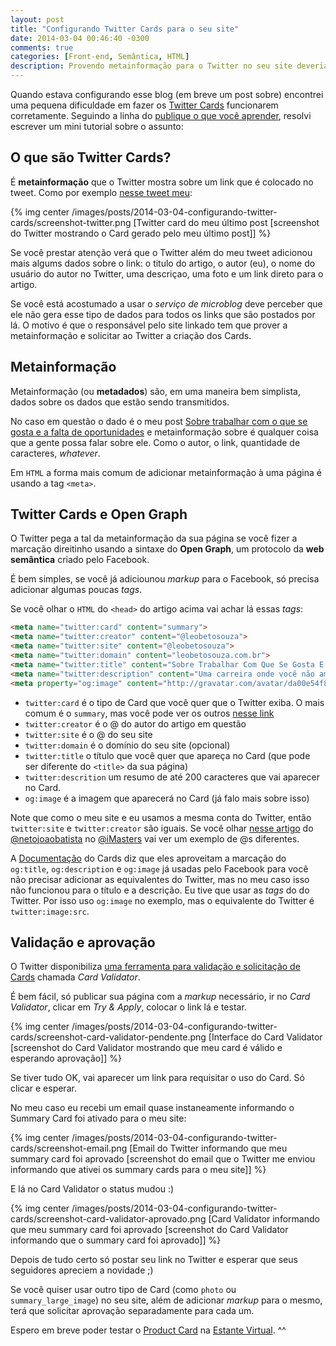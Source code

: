 ```yaml
---
layout: post
title: "Configurando Twitter Cards para o seu site"
date: 2014-03-04 00:46:40 -0300
comments: true
categories: [Front-end, Semântica, HTML]
description: Provendo metainformação para o Twitter no seu site deveria você estar.
---
```


Quando estava configurando esse blog (em breve um post sobre) encontrei uma pequena dificuldade em fazer os [Twitter Cards](https://dev.twitter.com/cards) funcionarem corretamente. Seguindo a linha do [publique o que você aprender](http://leobetosouza.com.br/blog/2014/03/03/aprendendo-publicando-e-caminhando/), resolvi escrever um mini tutorial sobre o assunto:

<!-- more -->

## O que são Twitter Cards?

É **metainformação** que o Twitter mostra sobre um link que é colocado no tweet. Como por exemplo [nesse tweet meu](https://twitter.com/leobetosouza/status/440668936606998528):

{% img center /images/posts/2014-03-04-configurando-twitter-cards/screenshot-twitter.png [Twitter card do meu último post [screenshot do Twitter mostrando o Card gerado pelo meu último post]] %}

Se você prestar atenção verá que o Twitter além do meu tweet adicionou mais algums dados sobre o link: o titulo do artigo, o autor (eu), o nome do usuário do autor no Twitter, uma descriçao, uma foto e um link direto para o artigo.

Se você está acostumado a usar o *serviço de microblog* deve perceber que ele não gera esse tipo de dados para todos os links que são postados por lá. O motivo é que o responsável pelo site linkado tem que prover a metainformação e solicitar ao Twitter a criação dos Cards.

## Metainformação

Metainformação (ou **metadados**) são, em uma maneira bem simplista, dados sobre os dados que estão sendo transmitidos.

No caso em questão o dado é o meu post [Sobre trabalhar com o que se gosta e a falta de oportunidades](http://leobetosouza.com.br/blog/2014/03/03/sobre-trabalhar-com-que-se-gosta/) e metainformação sobre é qualquer coisa que a gente possa falar sobre ele. Como o autor, o link, quantidade de caracteres, *whatever*.

Em `HTML` a forma mais comum de adicionar metainformação à uma página é usando a tag `<meta>`.

## Twitter Cards e Open Graph

O Twitter pega a tal da metainformação da sua página se você fizer a marcação direitinho usando a sintaxe do **Open Graph**, um protocolo da **web semântica** criado pelo Facebook.

É bem simples, se você já adiciounou *markup* para o Facebook, só precisa adicionar algumas poucas *tags*.

Se você olhar o `HTML` do `<head>` do artigo acima vai achar lá essas *tags*:

```html
<meta name="twitter:card" content="summary">
<meta name="twitter:creator" content="@leobetosouza">
<meta name="twitter:site" content="@leobetosouza">
<meta name="twitter:domain" content="leobetosouza.com.br">
<meta name="twitter:title" content="Sobre Trabalhar Com Que Se Gosta E a Falta De Oportunidades - Leobetosouza | Codando e andando">
<meta name="twitter:description" content="Uma carreira onde você não amaldiçoe a segunda-feira deveria você procurar.">
<meta property="og:image" content="http://gravatar.com/avatar/da00e54f8aa22a44d97d6dae09a8b859?size=210">
```

* `twitter:card` é o tipo de Card que você quer que o Twitter exiba. O mais comum é o `summary`, mas você pode ver os outros [nesse link](https://dev.twitter.com/docs/cards)
* `twitter:creator` é o @ do autor do artigo em questão
* `twitter:site` é o @ do seu site
* `twitter:domain` é o domínio do seu site (opcional)
* `twitter:title` o título que você quer que apareça no Card (que pode ser diferente do `<title>` da sua página)
* `twitter:descrition` um resumo de até 200 caracteres que vai aparecer no Card.
* `og:image` é a imagem que aparecerá no Card (já falo mais sobre isso)

Note que como o meu site e eu usamos a mesma conta do Twitter, então `twitter:site` e `twitter:creator` são iguais. Se você olhar [nesse artigo](http://imasters.com.br/apis/apis-paypal/testando-as-apis-paypal-no-sandbox/) do [@netojoaobatista](http://twitter.com/netojoaobatista) no [@iMasters](http://twitter.com/iMasters) vai ver um exemplo de @s diferentes.

A [Documentação](https://dev.twitter.com/docs/cards/getting-started) do Cards diz que eles aproveitam a marcação do `og:title`, `og:description` e `og:image` já usadas pelo Facebook para você não precisar adicionar as equivalentes do Twitter, mas no meu caso isso não funcionou para o título e a descrição. Eu tive que usar as *tags* do do Twitter. Por isso uso `og:image` no exemplo, mas o equivalente do Twitter é `twitter:image:src`.

## Validação e aprovação

O Twitter disponibiliza [uma ferramenta para validação e solicitação de Cards](https://dev.twitter.com/docs/cards/validation/validator) chamada *Card Validator*.

É bem fácil, só publicar sua página com a *markup* necessário, ir no *Card Validator*, clicar em *Try & Apply*, colocar o link lá e testar.

{% img center /images/posts/2014-03-04-configurando-twitter-cards/screenshot-card-validator-pendente.png [Interface do Card Validator [screenshot do Card Validator mostrando que meu card é válido e esperando aprovação]] %}

Se tiver tudo OK, vai aparecer um link para requisitar o uso do Card. Só clicar e esperar.

No meu caso eu recebi um email quase instaneamente informando o Summary Card foi ativado para o meu site:

{% img center /images/posts/2014-03-04-configurando-twitter-cards/screenshot-email.png [Email do Twitter informando que meu summary card foi aprovado [screenshot do email que o Twitter me enviou informando que ativei os summary cards para o meu site]] %}

E lá no Card Validator o status mudou :)

{% img center /images/posts/2014-03-04-configurando-twitter-cards/screenshot-card-validator-aprovado.png [Card Validator informando que meu summary card foi aprovado [screenshot do Card Validator informando que o summary card foi aprovado]] %}

Depois de tudo certo só postar seu link no Twitter e esperar que seus seguidores apreciem a novidade ;)

Se você quiser usar outro tipo de Card (como `photo` ou `summary_large_image`) no seu site, além de adicionar *markup* para o mesmo, terá que solicitar aprovação separadamente para cada um.

Espero em breve poder testar o [Product Card](https://dev.twitter.com/docs/cards/types/product-card) na [Estante Virtual](http://www.estantevirtual.com.br). ^^








